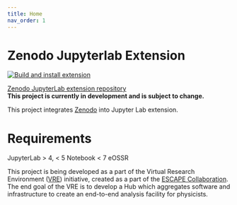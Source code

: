 ```yaml
---
title: Home
nav_order: 1
---
```


# Zenodo Jupyterlab Extension
[![Build and install extension](https://github.com/vre-hub/zenodo-jupyterlab-extension/actions/workflows/build.yaml/badge.svg)](https://github.com/vre-hub/zenodo-jupyterlab-extension/actions/workflows/build.yaml)

[Zenodo JupyterLab extension repository](https://github.com/vre-hub/zenodo-jupyterlab-extension)\
**This project is currently in development and is subject to change.**

This project integrates [Zenodo](https://zenodo.org) into Jupyter Lab extension.

# Requirements
JupyterLab > 4, < 5
Notebook < 7
eOSSR

This project is being developed as a part of the Virtual Research Environment ([VRE](https://github.com/vre-hub)) initiative, created as a part of the [ESCAPE Collaboration](https://projectescape.eu/). The end goal of the VRE is to develop a Hub which aggregates software and infrastructure to create an end-to-end analysis facility for physicists.